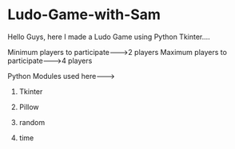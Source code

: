 # Ludo-Game-with-Sam
Hello Guys, here I made a Ludo Game using Python Tkinter....

Minimum players to participate--->2 players
Maximum players to participate--->4 players

Python Modules used here--->
1. Tkinter

2. Pillow

3. random

4. time



